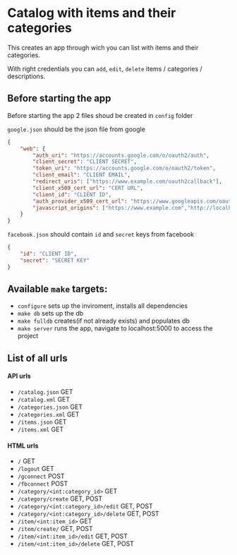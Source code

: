 Catalog with items and their categories
=======================================

This creates an app through wich you can list with items and their categories.

With right credentials you can `add`, `edit`, `delete` items / categories / descriptions.


## Before starting the app

Before starting the app 2 files shoud be created in `config` folder

`google.json` should be the json file from google
```json
{
    "web": {
        "auth_uri": "https://accounts.google.com/o/oauth2/auth",
        "client_secret": "CLIENT SECRET",
        "token_uri": "https://accounts.google.com/o/oauth2/token",
        "client_email": "CLIENT EMAIL",
        "redirect_uris": ["https://www.example.com/oauth2callback"],
        "client_x509_cert_url": "CERT URL",
        "client_id": "CLIENT ID",
        "auth_provider_x509_cert_url": "https://www.googleapis.com/oauth2/v1/certs",
        "javascript_origins": ["https://www.example.com","http://localhost:5000"]
    }
}
```
`facebook.json` should contain `id` and `secret` keys from facebook
```json
{
    "id": "CLIENT ID",
    "secret": "SECRET KEY"
}
```


## Available `make` targets:
* `configure` sets up the inviroment, installs all dependencies
* `make db` sets up the db
* `make fulldb` creates(if not already exists) and populates db
* `make server` runs the app, navigate to localhost:5000 to access the project


## List of all urls

#### API urls
* `/catalog.json` GET
* `/catalog.xml` GET
* `/categories.json` GET
* `/categories.xml` GET
* `/items.json` GET
* `/items.xml` GET

#### HTML urls
* `/` GET
* `/logout` GET
* `/gconnect` POST
* `/fbconnect` POST
* `/category/<int:category_id>` GET
* `/category/create` GET, POST
* `/category/<int:category_id>/edit` GET, POST
* `/category/<int:category_id>/delete` GET, POST
* `/item/<int:item_id>` GET
* `/item/create/` GET, POST
* `/item/<int:item_id>/edit` GET, POST
* `/item/<int:item_id>/delete` GET, POST
